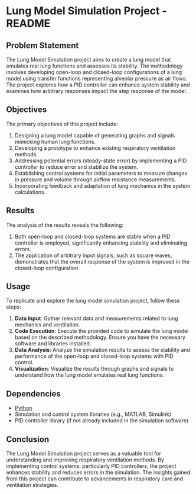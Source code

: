 # Lung Model Simulation Project - README

## Problem Statement

The Lung Model Simulation project aims to create a lung model that emulates real lung functions and assesses its stability. The methodology involves developing open-loop and closed-loop configurations of a lung model using transfer functions representing alveolar pressure as air flows. The project explores how a PID controller can enhance system stability and examines how arbitrary responses impact the step response of the model.

## Objectives

The primary objectives of this project include:

1. Designing a lung model capable of generating graphs and signals mimicking human lung functions.
2. Developing a prototype to enhance existing respiratory ventilation methods.
3. Addressing potential errors (steady-state error) by implementing a PID controller to reduce error and stabilize the system.
4. Establishing control systems for initial parameters to measure changes in pressure and volume through airflow resistance measurements.
5. Incorporating feedback and adaptation of lung mechanics in the system calculations.

## Results

The analysis of the results reveals the following:

1. Both open-loop and closed-loop systems are stable when a PID controller is employed, significantly enhancing stability and eliminating errors.
2. The application of arbitrary input signals, such as square waves, demonstrates that the overall response of the system is improved in the closed-loop configuration.

## Usage

To replicate and explore the lung model simulation project, follow these steps:

1. **Data Input**: Gather relevant data and measurements related to lung mechanics and ventilation.
2. **Code Execution**: Execute the provided code to simulate the lung model based on the described methodology. Ensure you have the necessary software and libraries installed.
3. **Data Analysis**: Analyze the simulation results to assess the stability and performance of the open-loop and closed-loop systems with PID control.
4. **Visualization**: Visualize the results through graphs and signals to understand how the lung model emulates real lung functions.

## Dependencies

- [Python](https://www.python.org/)
- Simulation and control system libraries (e.g., MATLAB, Simulink)
- PID controller library (if not already included in the simulation software)

## Conclusion

The Lung Model Simulation project serves as a valuable tool for understanding and improving respiratory ventilation methods. By implementing control systems, particularly PID controllers, the project enhances stability and reduces errors in the simulation. The insights gained from this project can contribute to advancements in respiratory care and ventilation strategies.

